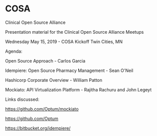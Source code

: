 # COSA
Clinical Open Source Alliance

Presentation material for the Clinical Open Source Alliance Meetups

Wednesday May 15, 2019 - COSA Kickoff Twin Cities, MN

Agenda:

Open Source Approach - Carlos Garcia

Idempiere: Open Source Pharmacy Management - Sean O'Neil

Hashicorp Corporate Overview - William Patton

Mockiato: API Virtualization Platform - Rajitha Rachuru and John Legeyt


Links discussed:

https://github.com/Optum/mockiato

https://github.com/Optum

https://bitbucket.org/idempiere/

